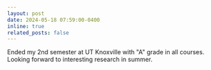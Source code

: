 ```yaml
---
layout: post
date: 2024-05-18 07:59:00-0400
inline: true
related_posts: false
---
```


Ended my 2nd semester at UT Knoxville with "A" grade in all courses. Looking forward to interesting research in summer.

